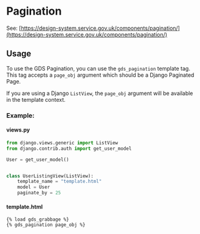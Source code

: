 # Pagination

See: [https://design-system.service.gov.uk/components/pagination/](https://design-system.service.gov.uk/components/pagination/)

## Usage

To use the GDS Pagination, you can use the `gds_pagination` template tag. This tag accepts a `page_obj` argument which should be a Django Paginated Page.

If you are using a Django `ListView`, the `page_obj` argument will be available in the template context.

### Example:

#### views.py
```python
from django.views.generic import ListView
from django.contrib.auth import get_user_model

User = get_user_model()


class UserListingView(ListView):
    template_name = "template.html"
    model = User
    paginate_by = 25
```

#### template.html
```django
{% load gds_grabbage %}
{% gds_pagination page_obj %}
```